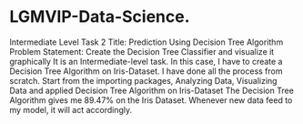 # LGMVIP-Data-Science.
Intermediate Level Task 2
Title: Prediction Using Decision Tree Algorithm
Problem Statement: Create the Decision Tree Classifier and visualize it graphically
It is an Intermediate-level task. In this case, I have to create a Decision Tree Algorithm on Iris-Dataset.
I have done all the process from scratch. Start from the importing packages, Analyzing Data, Visualizing Data and applied Decision Tree Algorithm on Iris-Dataset
The Decision Tree Algorithm gives me 89.47% on the Iris Dataset. Whenever new data feed to my model, it will act accordingly.
